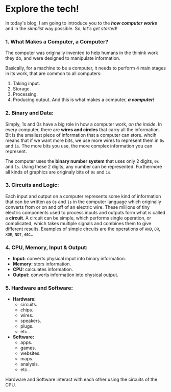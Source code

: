 # Explore the tech!
In today's blog, I am going to introduce you to the ***how computer works*** and  in the _simplist_ way possible. So, _let's get started!_

### 1. What Makes a Computer, a Computer?
The computer was originally invented to help humans in the thinink work they do, and were designed to manipulate information.

Basically, for a machine to be a computer, it needs to perform 4 main stages in its work, that are common to all computers:
1. Taking input.
2. Storage.
3. Processing.
4. Producing output.
And this is what makes a computer, ***a computer!***

### 2. Binary and Data:
Simply, 1s and 0s have a big role in how a computer work, _on the inside_. In every computer, there are **wires and circles** that carry all the information.
Bit is the smallest piece of information that a computer can store. whcih means that if we want more bits, we use more wires to represent them in `0s` and `1s`. The more bits you use, the more complex information you can represent.

The computer uses the **binary number system** that uses only 2 digits, `0s` and `1s`. Using these 2 digits, any number can be represented. Furthermore all kinds of graphics are originaly bits of `0s` and `1s`. 


### 3. Circuits and Logic:
Each input and output on a computer represents some kind of information that can be written as `0s` and `1s` in the computer language which originally converts from or on and off of an electric wire.
These millions of tiny electric components used to process inputs and outputs form what is called a **circuit**. A circuit can be simple, which performs single operation, or complicated, which takes multiple signals and combines them to give different results. Examples of simple circuits are the operations of `AND`, `OR`, `XOR`, `NOT`, etc..


### 4. CPU, Memory, Input & Output:
* **Input:** converts physical input into binary information.
* **Memory:** stors information.
* **CPU:** calculates information.
* **Output:** converts information into ohysical output.

### 5. Hardware and Software:
* **Hardware:**
  + circuits.
  + chips.
  + wires.
  + speakers.
  + plugs.
  + etc..
* **Software:**
  + apps.
  + games.
  + websites.
  + maps.
  + analysis.
  + etc..
  
Hardware and Software interact with each other using the circuits of the CPU.
